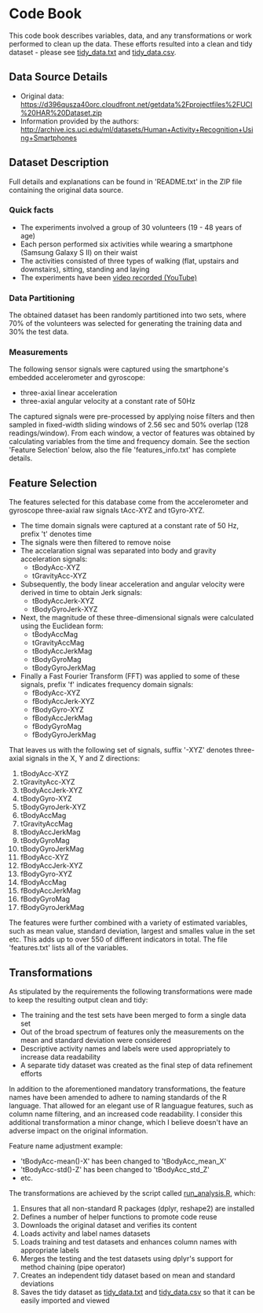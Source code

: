 # Code Book 
This code book describes variables, data, and any transformations or work  performed to clean up the data. 
These efforts resulted into a clean and tidy dataset - please see [tidy_data.txt](https://github.com/zezutom/GetAndCleanDataProject/blob/master/tidy_data.txt) and  [tidy_data.csv](https://github.com/zezutom/GetAndCleanDataProject/blob/master/tidy_data.csv).

## Data Source Details
* Original data: https://d396qusza40orc.cloudfront.net/getdata%2Fprojectfiles%2FUCI%20HAR%20Dataset.zip
* Information provided by the authors: http://archive.ics.uci.edu/ml/datasets/Human+Activity+Recognition+Using+Smartphones

## Dataset Description
Full details and explanations can be found in 'README.txt' in the ZIP file containing the original data source.

### Quick facts
* The experiments involved a group of 30 volunteers (19 - 48 years of age)
* Each person performed six activities while wearing a smartphone (Samsung Galaxy S II) on their waist
* The activities consisted of three types of walking (flat, upstairs and downstairs), sitting, standing and laying
* The experiments have been [video recorded (YouTube)](http://www.youtube.com/watch?v=XOEN9W05_4A)

### Data Partitioning
The obtained dataset has been randomly partitioned into two sets, where 70% of the volunteers was selected for generating the training data and 30% the test data.

### Measurements
The following sensor signals were captured using the smartphone's embedded accelerometer and gyroscope:
* three-axial linear acceleration
* three-axial angular velocity at a constant rate of 50Hz

The captured signals were pre-processed by applying noise filters and then sampled in fixed-width sliding windows of 2.56 sec and 50% overlap (128 readings/window). From each window, a vector of features was obtained by calculating variables from the time and frequency domain. See the section 'Feature Selection' below, also the file 'features_info.txt' has complete details.

## Feature Selection
The features selected for this database come from the accelerometer and gyroscope three-axial raw signals tAcc-XYZ and tGyro-XYZ. 

* The time domain signals were captured at a constant rate of 50 Hz, prefix 't' denotes time
* The signals were then filtered to remove noise
* The accelaration signal was separated into body and gravity acceleration signals: 
  * tBodyAcc-XYZ
  * tGravityAcc-XYZ
* Subsequently, the body linear acceleration and angular velocity were derived in time to obtain Jerk signals:
  * tBodyAccJerk-XYZ
  * tBodyGyroJerk-XYZ
* Next, the magnitude of these three-dimensional signals were calculated using the Euclidean form:
  * tBodyAccMag
  * tGravityAccMag
  * tBodyAccJerkMag
  * tBodyGyroMag
  * tBodyGyroJerkMag
* Finally a Fast Fourier Transform (FFT) was applied to some of these signals, prefix 'f' indicates frequency domain signals:
  * fBodyAcc-XYZ
  * fBodyAccJerk-XYZ
  * fBodyGyro-XYZ
  * fBodyAccJerkMag
  * fBodyGyroMag
  * fBodyGyroJerkMag

That leaves us with the following set of signals, suffix '-XYZ' denotes three-axial signals in the X, Y and Z directions:

1. tBodyAcc-XYZ
2. tGravityAcc-XYZ
3. tBodyAccJerk-XYZ
4. tBodyGyro-XYZ
5. tBodyGyroJerk-XYZ
6. tBodyAccMag
7. tGravityAccMag
8. tBodyAccJerkMag
9. tBodyGyroMag
10. tBodyGyroJerkMag
11. fBodyAcc-XYZ
12. fBodyAccJerk-XYZ
13. fBodyGyro-XYZ
14. fBodyAccMag
15. fBodyAccJerkMag
16. fBodyGyroMag
17. fBodyGyroJerkMag

The features were further combined with a variety of estimated variables, such as mean value, standard deviation, largest and smalles value in the set etc. This adds up to over 550 of different indicators in total. The file 'features.txt' lists all of the variables.

## Transformations
As stipulated by the requirements the following transformations were made to keep the resulting output clean and tidy:

* The training and the test sets have been merged to form a single data set
* Out of the broad spectrum of features only the measurements on the mean and standard deviation were considered
* Descriptive activity names and labels were used appropriately to increase data readability
* A separate tidy dataset was created as the final step of data refinement efforts

In addition to the aforementioned mandatory transformations, the feature names have been amended to adhere to naming standards of the R language. That allowed for an elegant use of R languague features, such as column name filtering, and an increased code readability. I consider this additional transformation a minor change, which I believe doesn't have an adverse impact on the original information. 

Feature name adjustment example:

* 'tBodyAcc-mean()-X' has been changed to 'tBodyAcc_mean_X'
* 'tBodyAcc-std()-Z'  has been changed to 'tBodyAcc_std_Z'
* etc.

The transformations are achieved by the script called [run_analysis.R](https://github.com/zezutom/GetAndCleanDataProject/blob/master/run_analysis.R), which:

1. Ensures that all non-standard R packages (dplyr, reshape2) are installed
2. Defines a number of helper functions to promote code reuse
3. Downloads the original dataset and verifies its content
4. Loads activity and label names datasets
5. Loads training and test datasets and enhances column names with appropriate labels
6. Merges the testing and the test datasets using dplyr's support for method chaining (pipe operator)
7. Creates an independent tidy dataset based on mean and standard deviations
8. Saves the tidy dataset as [tidy_data.txt](https://github.com/zezutom/GetAndCleanDataProject/blob/master/tidy_data.txt) and [tidy_data.csv](https://github.com/zezutom/GetAndCleanDataProject/blob/master/tidy_data.csv) so that it can be easily imported and viewed
